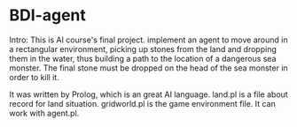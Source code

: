 # BDI-agent
Intro: 
This is AI course's final project. implement an agent to move around in a rectangular environment, picking up stones from the land and dropping them in the water, thus building a path to the location of a dangerous sea monster. The final stone must be dropped on the head of the sea monster in order to kill it.

It was written by Prolog, which is an great AI language.
land.pl is a file about record for land situation.
gridworld.pl is the game environment file. It can work with agent.pl.
